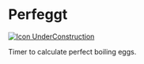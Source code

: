 # Perfeggt

[![Icon UnderConstruction](https://raw.githubusercontent.com/MarcelJurtz/ProjectStatusIcons/master/UnderConstruction.png)](https://github.com/MarcelJurtz/ProjectStatusIcons)

Timer to calculate perfect boiling eggs.



